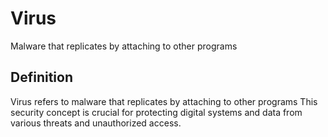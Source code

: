 # Virus

Malware that replicates by attaching to other programs

## Definition
Virus refers to malware that replicates by attaching to other programs This security concept is crucial for protecting digital systems and data from various threats and unauthorized access.
